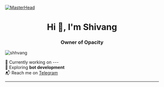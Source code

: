 [![MasterHead](https://telegra.ph/file/20656dcf7981ff441c696.jpg)](https://t.me/shhvang)

<h1 align="center">Hi 👋, I'm Shivang</h1>
<h3 align="center">Owner of Opacity</h3>

<p align="left">
  <img src="https://komarev.com/ghpvc/?username=shhvang&label=Profile%20views&color=0e75b6&style=flat" alt="shhvang" />
</p>
 
🔧 Currently working on ---  
🌱 Exploring **bot development**  
📬 Reach me on [Telegram](https://t.me/shhvang)  

---